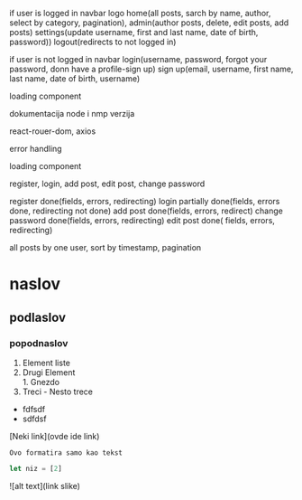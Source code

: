 if user is logged in
navbar logo
       home(all posts, sarch by name, author, select by category, pagination),
       admin(author posts, delete, edit posts, add posts)
       settings(update username, first and last name, date of birth, password))
       logout(redirects to not logged in)

if user is not logged in
navbar login(username, password, forgot your password, donn  have a profile-sign up)
       sign up(email, username, first name, last name, date of birth, username)


loading component

dokumentacija node i nmp verzija


react-rouer-dom, axios

error handling

loading component


register, login, add post, edit post, change password


register done(fields, errors, redirecting)
login partially done(fields, errors done, redirecting not done)
add post done(fields, errors, redirect)
change password done(fields, errors, redirecting)
edit post done( fields, errors, redirecting)

all posts by one user, sort by timestamp, pagination




# naslov

## podlaslov

### popodnaslov

1. Element liste
2. Drugi Element     
       1. Gnezdo
3. Treci
       - Nesto trece

- fdfsdf
- sdfdsf

[Neki link](ovde ide link)

```
Ovo formatira samo kao tekst
```
```js
let niz = [2]
```

![alt text](link slike)